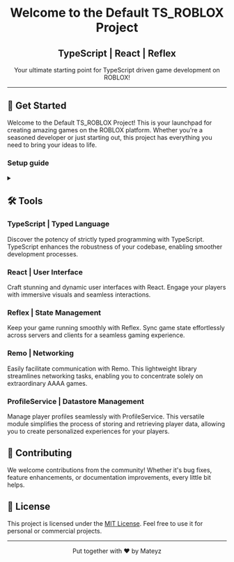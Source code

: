 
<h1 align="center">Welcome to the Default TS_ROBLOX Project</h1>
<h2 align="center">TypeScript | React | Reflex</h2>

<p align="center">Your ultimate starting point for TypeScript driven game development on ROBLOX!</p>

---

## 🚀 Get Started

Welcome to the Default TS_ROBLOX Project! This is your launchpad for creating amazing games on the ROBLOX platform. Whether you're a seasoned developer or just starting out, this project has everything you need to bring your ideas to life.

### Setup guide
<details>
  <summary></summary>
  For beginners, setting up a RBX-TS project can be confusing and offputting. This small section will help you... 
  <ul>
    <li>
    Setup your environment.
    </li>
    <li>
    Transpile your TS to Lua.
    </li>
    <li>
    Build your game.
    </li>
  </ul>

  ### Tools required
  1. Rojo - Studio / VSC sync
  2. Visual studio code - Lightweight IDE 
  3. Node package manager (npm)
  4. Aftman - Package manager (?)


  ### Some TypeScript
  ```ts
  function logSomething(something) {
    console.log('Something', something);
  }
  ```
</details>

## 🛠️ Tools

### TypeScript | Typed Language

Discover the potency of strictly typed programming with TypeScript. TypeScript enhances the robustness of your codebase, enabling smoother development processes.

### React | User Interface

Craft stunning and dynamic user interfaces with React. Engage your players with immersive visuals and seamless interactions.

### Reflex | State Management

Keep your game running smoothly with Reflex. Sync game state effortlessly across servers and clients for a seamless gaming experience.

### Remo | Networking

Easily facilitate communication with Remo. This lightweight library streamlines networking tasks, enabling you to concentrate solely on extraordinary AAAA games.

### ProfileService | Datastore Management

Manage player profiles seamlessly with ProfileService. This versatile module simplifies the process of storing and retrieving player data, allowing you to create personalized experiences for your players.

## 🤝 Contributing

We welcome contributions from the community! Whether it's bug fixes, feature enhancements, or documentation improvements, every little bit helps.

## 📝 License

This project is licensed under the [MIT License](./). Feel free to use it for personal or commercial projects.

---

<p align="center">
  Put together with ❤️ by Mateyz
</p>
